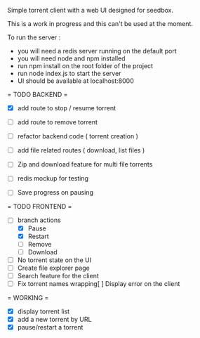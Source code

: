 Simple torrent client with a web UI designed for seedbox. 

This is a work in progress and this can't be used at the moment. 

To run the server : 

- you will need a redis server running on the default port 
- you will need node and npm installed
- run npm install on the root folder of the project
- run node index.js to start the server
- UI should be available at localhost:8000

= TODO BACKEND =
- [X] add route to stop / resume torrent 
- [ ] add route to remove torrent
- [ ] refactor backend code ( torrent creation )
- [ ] add file related routes ( download, list files )
- [ ] Zip and download feature for multi file torrents
- [ ] redis mockup for testing
- [ ] Save progress on pausing 


= TODO FRONTEND = 
- [ ] branch actions 
  - [X] Pause
  - [X] Restart
  - [ ] Remove
  - [ ] Download
- [ ] No torrent state on the UI 
- [ ] Create file explorer page 
- [ ] Search feature for the client
- [ ] Fix torrent names wrapping[ ] Display error on the client

= WORKING = 
- [X] display torrent list
- [X] add a new torrent by URL
- [X] pause/restart a torrent
